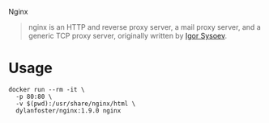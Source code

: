 Nginx

> nginx is an HTTP and reverse proxy server, a mail proxy server, and a generic TCP proxy server, originally written by [Igor Sysoev](http://sysoev.ru/en/).

# Usage

```shell
docker run --rm -it \
  -p 80:80 \
  -v $(pwd):/usr/share/nginx/html \
  dylanfoster/nginx:1.9.0 nginx
```
